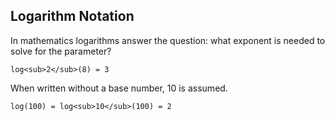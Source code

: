 ## Logarithm Notation

In mathematics logarithms answer the question: what exponent is needed to solve for the parameter?

`log<sub>2</sub>(8) = 3`

When written without a base number, 10 is assumed.

`log(100) = log<sub>10</sub>(100) = 2`
